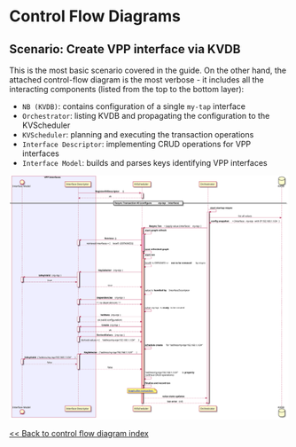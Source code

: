 # Control Flow Diagrams

## Scenario: Create VPP interface via KVDB

This is the most basic scenario covered in the guide. On the other hand,
the attached control-flow diagram is the most verbose - it includes all the
interacting components (listed from the top to the bottom layer):
 * `NB (KVDB)`: contains configuration of a single `my-tap` interface
 * `Orchestrator`: listing KVDB and propagating the configuration to the KVScheduler
 * `KVScheduler`: planning and executing the transaction operations
 * `Interface Descriptor`: implementing CRUD operations for VPP interfaces
 * `Interface Model`: builds and parses keys identifying VPP interfaces


![CFD](../../img/control-flow-diagram/add_interface.svg?sanitize=true)

[<< Back to control flow diagram index](../kvscheduler.md#index)
